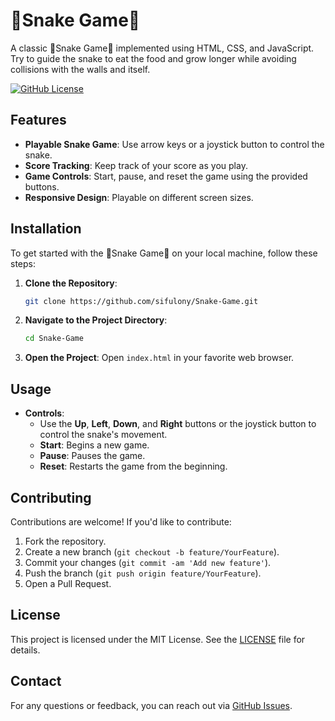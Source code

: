 # 🐍Snake Game🐍

A classic 🐍Snake Game🐍 implemented using HTML, CSS, and JavaScript. Try to guide the snake to eat the food and grow longer while avoiding collisions with the walls and itself.

[![GitHub License](https://img.shields.io/github/license/sifulony/Snake-Game)](https://opensource.org/licenses/MIT)

## Features

- **Playable Snake Game**: Use arrow keys or a joystick button to control the snake.
- **Score Tracking**: Keep track of your score as you play.
- **Game Controls**: Start, pause, and reset the game using the provided buttons.
- **Responsive Design**: Playable on different screen sizes.

## Installation

To get started with the 🐍Snake Game🐍 on your local machine, follow these steps:

1. **Clone the Repository**:
    ```bash
    git clone https://github.com/sifulony/Snake-Game.git
    ```

2. **Navigate to the Project Directory**:
    ```bash
    cd Snake-Game
    ```

3. **Open the Project**:
    Open `index.html` in your favorite web browser.

## Usage

- **Controls**:
  - Use the **Up**, **Left**, **Down**, and **Right** buttons or the joystick button to control the snake's movement.
  - **Start**: Begins a new game.
  - **Pause**: Pauses the game.
  - **Reset**: Restarts the game from the beginning.

## Contributing

Contributions are welcome! If you'd like to contribute:

1. Fork the repository.
2. Create a new branch (`git checkout -b feature/YourFeature`).
3. Commit your changes (`git commit -am 'Add new feature'`).
4. Push the branch (`git push origin feature/YourFeature`).
5. Open a Pull Request.

## License

This project is licensed under the MIT License. See the [LICENSE](LICENSE) file for details.

## Contact

For any questions or feedback, you can reach out via [GitHub Issues](https://github.com/sifulony/Snake-Game/issues).
